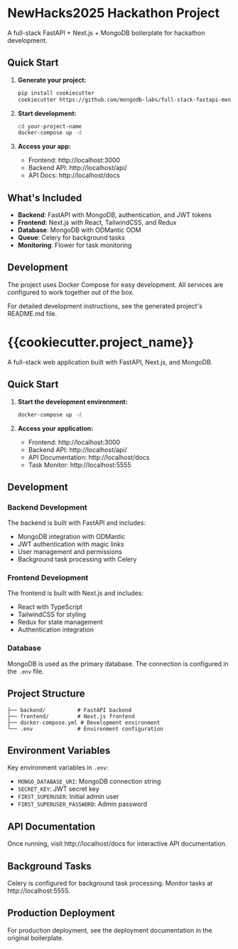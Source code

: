 # NewHacks2025 Hackathon Project

A full-stack FastAPI + Next.js + MongoDB boilerplate for hackathon development.

## Quick Start

1. **Generate your project:**
   ```bash
   pip install cookiecutter
   cookiecutter https://github.com/mongodb-labs/full-stack-fastapi-mongodb.git
   ```

2. **Start development:**
   ```bash
   cd your-project-name
   docker-compose up -d
   ```

3. **Access your app:**
   - Frontend: http://localhost:3000
   - Backend API: http://localhost/api/
   - API Docs: http://localhost/docs

## What's Included

- **Backend**: FastAPI with MongoDB, authentication, and JWT tokens
- **Frontend**: Next.js with React, TailwindCSS, and Redux
- **Database**: MongoDB with ODMantic ODM
- **Queue**: Celery for background tasks
- **Monitoring**: Flower for task monitoring

## Development

The project uses Docker Compose for easy development. All services are configured to work together out of the box.

For detailed development instructions, see the generated project's README.md file.


# {{cookiecutter.project_name}}

A full-stack web application built with FastAPI, Next.js, and MongoDB.

## Quick Start

1. **Start the development environment:**
   ```bash
   docker-compose up -d
   ```

2. **Access your application:**
   - Frontend: http://localhost:3000
   - Backend API: http://localhost/api/
   - API Documentation: http://localhost/docs
   - Task Monitor: http://localhost:5555

## Development

### Backend Development

The backend is built with FastAPI and includes:
- MongoDB integration with ODMantic
- JWT authentication with magic links
- User management and permissions
- Background task processing with Celery

### Frontend Development

The frontend is built with Next.js and includes:
- React with TypeScript
- TailwindCSS for styling
- Redux for state management
- Authentication integration

### Database

MongoDB is used as the primary database. The connection is configured in the `.env` file.

## Project Structure

```
├── backend/          # FastAPI backend
├── frontend/         # Next.js frontend
├── docker-compose.yml # Development environment
└── .env              # Environment configuration
```

## Environment Variables

Key environment variables in `.env`:
- `MONGO_DATABASE_URI`: MongoDB connection string
- `SECRET_KEY`: JWT secret key
- `FIRST_SUPERUSER`: Initial admin user
- `FIRST_SUPERUSER_PASSWORD`: Admin password

## API Documentation

Once running, visit http://localhost/docs for interactive API documentation.

## Background Tasks

Celery is configured for background task processing. Monitor tasks at http://localhost:5555.

## Production Deployment

For production deployment, see the deployment documentation in the original boilerplate.